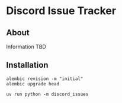 # Discord Issue Tracker

## About

Information TBD

## Installation

```shell
alembic revision -m "initial"
alembic upgrade head
```

```shell
uv run python -m discord_issues
```
